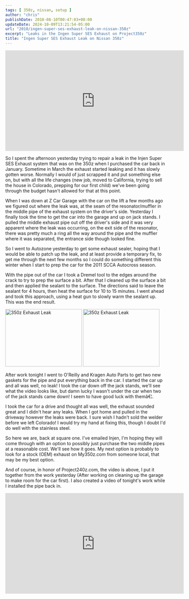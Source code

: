 ```yaml
---
tags: [ 350z, nissan, setup ]
author: "chris"
publishDate: 2010-08-10T00:47:03+00:00
updateDate: 2024-10-09T13:21:54-05:00
url: "2010/ingen-super-ses-exhaust-leak-on-nissan-350z"
excerpt: "Leaks in the Ingen Super SES Exhaust on Project350z"
title: "Ingen Super SES Exhaust Leak on Nissan 350z"
---
```


<iframe width="560" height="315" src="https://www.youtube.com/embed/WLbs5h7oXWo?si=uEvBk4ol64md9sfF" title="YouTube video player" frameborder="0" allow="accelerometer; autoplay; clipboard-write; encrypted-media; gyroscope; picture-in-picture; web-share" referrerpolicy="strict-origin-when-cross-origin" allowfullscreen></iframe>

So I spent the afternoon yesterday trying to repair a leak in the Injen Super SES Exhaust system that was on the 350z when I purchased the car back in January. Sometime in March the exhaust started leaking and it has slowly gotten worse. Normally I would of just scrapped it and put something else on, but with all the life changes (new job, moved to California, trying to sell the house in Colorado, prepping for our first child) we've been going through the budget hasn't allowed for that at this point.

When I was down at Z Car Garage with the car on the lift a few months ago we figured out where the leak was, at the seam of the resonator/muffler in the middle pipe of the exhaust system on the driver's side. Yesterday I finally took the time to get the car into the garage and up on jack stands. I pulled the middle exhaust pipe out off the driver's side and it was very apparent where the leak was occurring, on the exit side of the resonator, there was pretty much a ring all the way around the pipe and the muffler where it was separated, the entrance side though looked fine.

So I went to Autozone yesterday to get some exhaust sealer, hoping that I would be able to patch up the leak, and at least provide a temporary fix, to get me through the next few months so I could do something different this winter when I start to prep the car for the 2011 SCCA Autocross season.

With the pipe out of the car I took a Dremel tool to the edges around the crack to try to prep the surface a bit. After that I cleaned up the surface a bit and then applied the sealant to the surface. The directions said to leave the sealant for 4 hours, then heat the surface for 10 to 15 minutes. I went ahead and took this approach, using a heat gun to slowly warm the sealant up. This was the end result.

 <a href="https://www.flickr.com/photos/chammond/4873382223/"><img border="0" alt="350z Exhaust Leak" width="240" height="180" src="https://farm5.static.flickr.com/4121/4873382223_d18a9a3e9e_m.jpg" /></a> <a href="https://www.flickr.com/photos/chammond/4873378443/"><img border="0" alt="350z Exhaust Leak" width="240" height="180" src="https://farm5.static.flickr.com/4081/4873378443_2eae177604_m.jpg" /></a>

After work tonight I went to O'Reilly and Kragen Auto Parts to get two new gaskets for the pipe and put everything back in the car. I started the car up and all was well, no leak! I took the car down off the jack stands, we'll see what the video looks like, but damn lucky I wasn't under the car when two of the jack stands came down! I seem to have good luck with themâ€¦.

I took the car for a drive and thought all was well, the exhaust sounded great and I didn't hear any leaks. When I got home and pulled in the driveway however the leaks were back. I sure wish I hadn't sold the welder before we left Colorado! I would try my hand at fixing this, though I doubt I'd do well with the stainless steel.

So here we are, back at square one. I've emailed Injen, I'm hoping they will come through with an option to possibly just purchase the two middle pipes at a reasonable cost. We'll see how it goes. My next option is probably to look for a stock (OEM) exhaust on My350z.com from someone local, that may be my best option.

And of course, in honor of Project240z.com, the video is above, I put it together from the work yesterday (After working on cleaning up the garage to make room for the car first). I also created a video of tonight's work while I installed the pipe back in.

<iframe width="560" height="315" src="https://www.youtube.com/embed/Y4W4jK2A3AY?si=7ASQSN1vMK6WdsVS" title="YouTube video player" frameborder="0" allow="accelerometer; autoplay; clipboard-write; encrypted-media; gyroscope; picture-in-picture; web-share" referrerpolicy="strict-origin-when-cross-origin" allowfullscreen></iframe>
